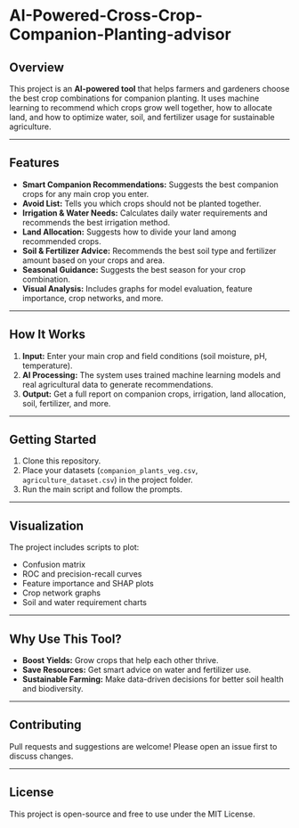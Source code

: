# AI-Powered-Cross-Crop-Companion-Planting-advisor

## Overview

This project is an **AI-powered tool** that helps farmers and gardeners choose the best crop combinations for companion planting. It uses machine learning to recommend which crops grow well together, how to allocate land, and how to optimize water, soil, and fertilizer usage for sustainable agriculture.

---

## Features

- **Smart Companion Recommendations:** Suggests the best companion crops for any main crop you enter.
- **Avoid List:** Tells you which crops should not be planted together.
- **Irrigation & Water Needs:** Calculates daily water requirements and recommends the best irrigation method.
- **Land Allocation:** Suggests how to divide your land among recommended crops.
- **Soil & Fertilizer Advice:** Recommends the best soil type and fertilizer amount based on your crops and area.
- **Seasonal Guidance:** Suggests the best season for your crop combination.
- **Visual Analysis:** Includes graphs for model evaluation, feature importance, crop networks, and more.

---

## How It Works

1. **Input:** Enter your main crop and field conditions (soil moisture, pH, temperature).
2. **AI Processing:** The system uses trained machine learning models and real agricultural data to generate recommendations.
3. **Output:** Get a full report on companion crops, irrigation, land allocation, soil, fertilizer, and more.

---

## Getting Started

1. Clone this repository.
2. Place your datasets (`companion_plants_veg.csv`, `agriculture_dataset.csv`) in the project folder.
3. Run the main script and follow the prompts.

---

## Visualization

The project includes scripts to plot:
- Confusion matrix
- ROC and precision-recall curves
- Feature importance and SHAP plots
- Crop network graphs
- Soil and water requirement charts

---

## Why Use This Tool?

- **Boost Yields:** Grow crops that help each other thrive.
- **Save Resources:** Get smart advice on water and fertilizer use.
- **Sustainable Farming:** Make data-driven decisions for better soil health and biodiversity.

---

## Contributing

Pull requests and suggestions are welcome! Please open an issue first to discuss changes.

---

## License

This project is open-source and free to use under the MIT License.

